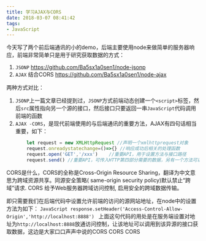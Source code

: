 ```yaml
---
title: 学习AJAX与CORS
date: 2018-03-07 08:41:42
tags: 
- JavaScript
---
```

今天写了两个前后端通讯的小的demo，后端主要使用node来做简单的服务器响应，前端非常简单只是用于研究获取数据的方式：
1. `JSONP` https://github.com/Ba5sx1a0sen1/node-jsonp
2. `AJAX` 结合CORS https://github.com/Ba5sx1a0sen1/node-ajax

两种方式对比：
1. `JSONP`上一篇文章已经提到过，`JSONP`方式前端动态创建一个`<script>`标签，然后`src`属性指向另一个源的接口，然后接口只要返回一串`JavaScript`代码调用前端的函数
2. `AJAX -CORS`，是现代前端使用的与后端通讯的重要方法，AJAX有四句话相当重要，如下：
    ```JavaScript
        let request = new XMLHttpRequest //声明一个xmlhttprequest对象
        request.onreadystatechange=()=>{} //响应成功后相关的处理函数
        request.open('GET','/xxx')    //重要API，用于设置方法与接口路径
        request.send() //重要API，可传入HTTP第四部分需要的数据，另有一个方法可以设置HTTP第二部分的key-value值：setRequestHeader()
    ```
    
CORS是什么，CORS的全称是Cross-Origin Resource Sharing，翻译为中文意思为跨域资源共享。同源安全策略( same-origin security policy)默认禁止“跨域”请求. CORS 给予Web服务器跨域访问控制, 启用安全的跨域数据传输。

即只需要我们在后端代码中设置允许前端的访问的源网站地址，在node中的设置方法为如下：
    ```JavaScript
        response.setHeader('Access-Control-Allow-Origin','http://localhost:8888')
    ```
上面这句代码的用处是在服务端设置对地址为`http://localhost:8888`放通访问控制，让该地址可以调用到该异源的接口获取数据，这边是大家口口声声中说的CORS CORS CORS

